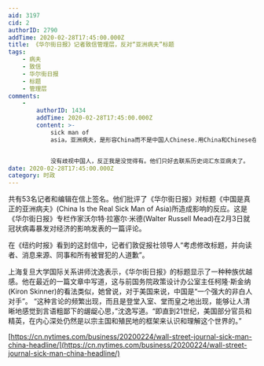 ```yaml
---
aid: 3197
cid: 2
authorID: 2790
addTime: 2020-02-28T17:45:00.000Z
title: 《华尔街日报》记者致信管理层，反对“亚洲病夫”标题
tags:
    - 病夫
    - 致信
    - 华尔街日报
    - 标题
    - 管理层
comments:
    -
        authorID: 1434
        addTime: 2020-02-28T17:45:00.000Z
        content: >-
            sick man of
            asia，亚洲病夫，是形容China而不是中国人Chinese.用China和Chinese在翻译下来有根本的意思，中国是亚洲病夫，很明显批评的是中国政府，政府让这个国家成为了病夫，很脆弱。跟中国人没有什么关系，没有说中国人是亚洲病夫。跟东亚病夫更没有关系，中国官方试图吧亚洲病夫和东亚病夫联系起来，并且在玩弄字眼和利用欧美和中国的文化差异来引战，实际上，中国是亚洲病夫想表达的就是CCP领导下的中国面对疫情不堪一击，完全，治理国家相当失败。


            没有歧视中国人，反正我是没觉得有。他们只好去联系历史词汇东亚病夫了。
date: 2020-02-28T17:45:00.000Z
category: 时政
---
```


共有53名记者和编辑在信上签名。他们批评了《华尔街日报》对标题《中国是真正的亚洲病夫》(China Is the Real Sick Man of Asia)所造成影响的反应。这是《华尔街日报》专栏作家沃尔特·拉塞尔·米德(Walter Russell Mead)在2月3日就冠状病毒暴发对经济的影响发表的一篇评论。

在《纽约时报》看到的这封信中，记者们敦促报社领导人“考虑修改标题，并向读者、消息来源、同事和所有被冒犯的人道歉”。

上海复旦大学国际关系讲师沈逸表示，《华尔街日报》的标题显示了一种种族优越感。他在最近的一篇文章中写道，这与前国务院政策设计办公室主任柯隆·斯金纳(Kiron Skinner)的看法类似，她曾说，对于美国来说，中国是“一个强大的非白人对手”。 “这种言论的频繁出现，而且是登堂入室、堂而皇之地出现，能够让人清晰地感觉到言语粗鄙下的龌龊心思，”沈逸写道。“即直到21世纪，美国部分官员和精英，在内心深处仍然是以宗主国和殖民地的框架来认识和理解这个世界的。”

[https://cn.nytimes.com/business/20200224/wall-street-journal-sick-man-china-headline/](https://cn.nytimes.com/business/20200224/wall-street-journal-sick-man-china-headline/)
